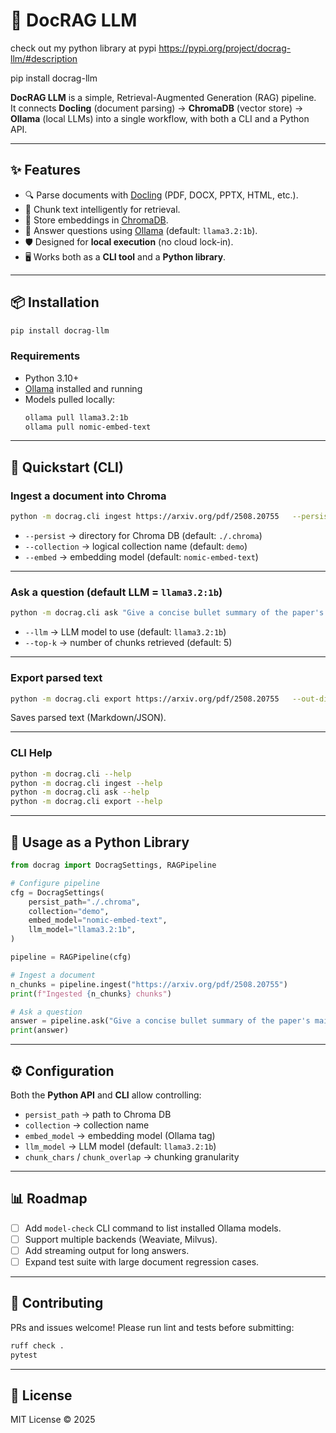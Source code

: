 # 📄 DocRAG LLM

check out my python library at pypi  https://pypi.org/project/docrag-llm/#description

pip install docrag-llm

**DocRAG LLM** is a simple, Retrieval-Augmented Generation (RAG) pipeline.  
It connects **Docling** (document parsing) → **ChromaDB** (vector store) → **Ollama** (local LLMs) into a single workflow, with both a CLI and a Python API.

---

## ✨ Features
- 🔍 Parse documents with [Docling](https://github.com/docling-project/docling) (PDF, DOCX, PPTX, HTML, etc.).
- 📑 Chunk text intelligently for retrieval.
- 🧠 Store embeddings in [ChromaDB](https://www.trychroma.com/).
- 🤖 Answer questions using [Ollama](https://ollama.ai/) (default: `llama3.2:1b`).
- 🛡️ Designed for **local execution** (no cloud lock-in).
- 🖥️ Works both as a **CLI tool** and a **Python library**.

---

## 📦 Installation

```bash
pip install docrag-llm
```

### Requirements
- Python 3.10+
- [Ollama](https://ollama.ai) installed and running
- Models pulled locally:
  ```bash
  ollama pull llama3.2:1b
  ollama pull nomic-embed-text
  ```

---

## 🚀 Quickstart (CLI)

### Ingest a document into Chroma

```bash
python -m docrag.cli ingest https://arxiv.org/pdf/2508.20755   --persist ./.chroma   --collection demo
```

- `--persist` → directory for Chroma DB (default: `./.chroma`)  
- `--collection` → logical collection name (default: `demo`)  
- `--embed` → embedding model (default: `nomic-embed-text`)  

---

### Ask a question (default LLM = `llama3.2:1b`)

```bash
python -m docrag.cli ask "Give a concise bullet summary of the paper's main contributions."   --persist ./.chroma   --collection demo
```

- `--llm` → LLM model to use (default: `llama3.2:1b`)  
- `--top-k` → number of chunks retrieved (default: 5)  

---

### Export parsed text

```bash
python -m docrag.cli export https://arxiv.org/pdf/2508.20755   --out-dir ./exports
```

Saves parsed text (Markdown/JSON).

---

### CLI Help

```bash
python -m docrag.cli --help
python -m docrag.cli ingest --help
python -m docrag.cli ask --help
python -m docrag.cli export --help
```

---

## 🐍 Usage as a Python Library

```python
from docrag import DocragSettings, RAGPipeline

# Configure pipeline
cfg = DocragSettings(
    persist_path="./.chroma",
    collection="demo",
    embed_model="nomic-embed-text",
    llm_model="llama3.2:1b",
)

pipeline = RAGPipeline(cfg)

# Ingest a document
n_chunks = pipeline.ingest("https://arxiv.org/pdf/2508.20755")
print(f"Ingested {n_chunks} chunks")

# Ask a question
answer = pipeline.ask("Give a concise bullet summary of the paper's main contributions.")
print(answer)
```

---

## ⚙️ Configuration

Both the **Python API** and **CLI** allow controlling:

- `persist_path` → path to Chroma DB  
- `collection` → collection name  
- `embed_model` → embedding model (Ollama tag)  
- `llm_model` → LLM model (default: `llama3.2:1b`)  
- `chunk_chars` / `chunk_overlap` → chunking granularity  

---

## 📊 Roadmap
- [ ] Add `model-check` CLI command to list installed Ollama models.  
- [ ] Support multiple backends (Weaviate, Milvus).  
- [ ] Add streaming output for long answers.  
- [ ] Expand test suite with large document regression cases.  

---

## 🤝 Contributing

PRs and issues welcome! Please run lint and tests before submitting:

```bash
ruff check .
pytest
```

---

## 📜 License

MIT License © 2025
